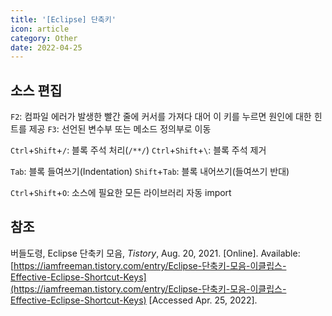 ```yaml
---
title: '[Eclipse] 단축키'
icon: article
category: Other
date: 2022-04-25
---
```


## 소스 편집
`F2`: 컴파일 에러가 발생한 빨간 줄에 커서를 가져다 대어 이 키를 누르면 원인에 대한 힌트를 제공
`F3`: 선언된 변수부 또는 메소드 정의부로 이동

`Ctrl`+`Shift`+`/`: 블록 주석 처리(`/**/`)
`Ctrl`+`Shift`+`\`: 블록 주석 제거

`Tab`: 블록 들여쓰기(Indentation)
`Shift`+`Tab`: 블록 내어쓰기(들여쓰기 반대)

`Ctrl`+`Shift`+`O`: 소스에 필요한 모든 라이브러리 자동 import

## 참조
버들도령, Eclipse 단축키 모음, *Tistory*, Aug. 20, 2021. [Online]. Available: [https://iamfreeman.tistory.com/entry/Eclipse-단축키-모음-이클립스-Effective-Eclipse-Shortcut-Keys](https://iamfreeman.tistory.com/entry/Eclipse-단축키-모음-이클립스-Effective-Eclipse-Shortcut-Keys) [Accessed Apr. 25, 2022].
